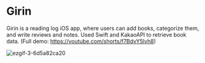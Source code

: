 # Girin

Girin is a reading log iOS app, where users can add books, categorize them, and write reviews and notes. Used Swift and KakaoAPI to retrieve book data. (Full demo: https://youtube.com/shorts/f7BdvY5lvh8)


![ezgif-3-6d5a82ca20](https://github.com/user-attachments/assets/d4ea4a75-d99c-47bf-88f2-09ed3774fb1d)
